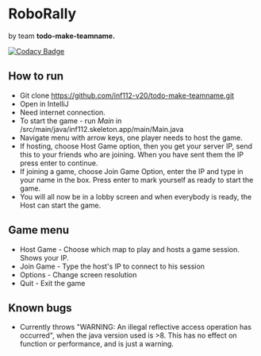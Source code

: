 # RoboRally

by team **todo-make-teamname.**

[![Codacy Badge](https://api.codacy.com/project/badge/Grade/e769a8e13a844471bf7bd85a1dbff673)](https://www.codacy.com/gh/inf112-v20/todo-make-teamname?utm_source=github.com&amp;utm_medium=referral&amp;utm_content=inf112-v20/todo-make-teamname&amp;utm_campaign=Badge_Grade)

## How to run
*   Git clone https://github.com/inf112-v20/todo-make-teamname.git
*   Open in IntelliJ
*   Need internet connection.
*   To start the game - run *Main* in /src/main/java/inf112.skeleton.app/main/Main.java
*   Navigate menu with arrow keys, one player needs to host the game.
*   If hosting, choose Host Game option, then you get your server IP, send this to your friends who are joining.
    When you have sent them the IP press enter to continue.
*   If joining a game, choose Join Game Option, enter the IP and type in your name in the box. Press enter to mark yourself as ready to start the game.
*   You will all now be in a lobby screen and when everybody is ready, the Host can start the game.
    
## Game menu
*   Host Game - Choose which map to play and hosts a game session. Shows your IP.
*   Join Game - Type the host's IP to connect to his session
*   Options - Change screen resolution
*   Quit - Exit the game

## Known bugs
*   Currently throws "WARNING: An illegal reflective access operation has occurred", 
when the java version used is >8. This has no effect on function or performance, and is just a warning.
